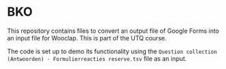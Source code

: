 # BKO
This repository contains files to convert an output file of Google Forms into an input file for Wooclap. This is part of the UTQ course.

The code is set up to demo its functionality using the `Question collection (Antwoorden) - Formulierreacties reserve.tsv` file as an input.
